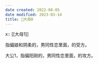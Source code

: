 ```yaml
---
date created: 2022-08-05
date modified: 2023-03-14
title: 🐤大母0
---
```


x:: [[大母1]]

指偏娘和阴柔的，男同性恋里面，的受方。

大公1，指偏阳刚的，男同性恋里面，的攻方。

